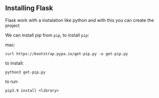 ## Installing Flask

Flask work with a instalation like python and with this you can create the project

We can install pip from `pip`, to install `pip`:

mac:

```
curl https://bootstrap.pypa.io/get-pip.py -o get-pip.py
```

to install:

```
python3 get-pip.py
```

to run:

```
pip3.9 install <library>
```
